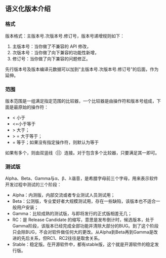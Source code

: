 ## 语义化版本介绍

### 格式
版本格式：主版本号.次版本号.修订号，版本号递增规则如下：

1. 主版本号：当你做了不兼容的 API 修改，
2. 次版本号：当你做了向下兼容的功能性新增，
3. 修订号：当你做了向下兼容的问题修正。

先行版本号及版本编译元数据可以加到“主版本号.次版本号.修订号”的后面，作为延伸。

### 范围

版本范围是一组满足指定范围的比较器，一个比较器是由操作符和版本号组成，下面是最原始的操作符：
- < 小于
- <=小于等于
- \> 大于；
- \> = 大于等于；
- = 等于；如果没有指定操作符，则默认为等于

如果有多个，则由双竖线（||）连接。对于包含多个比较器，只要满足其一即可。

### 测试版
Alpha、Beta、Gamma与α、β、λ谐音，是希腊字母前三个字母，用来表示软件开发过程中测试的三个阶段：

- Alpha：内测版，内部交流或者专业测试人员测试用；
- Beta：公测版，专业爱好者大规模测试用，存在一些缺陷，该版本也不适合一般用户安装；
- Gamma：比较成熟的测试版，与即将发行的正式版相差无几；
- RC：是 Release Candidate 的缩写，意思是发布倒计时，候选版本，处于Gamma阶段，该版本已经完成全部功能并清除大部分的BUG。到了这个阶段只会除BUG，不会对软件做任何大的更改。从Alpha到Beta再到Gamma是改进的先后关系，但RC1、RC2往往是取舍关系。
- Stable：稳定版。在开源软件中，都有stable版，这个就是开源软件的稳定发行版。

